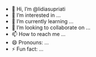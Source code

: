 - 👋 Hi, I’m @lidiasupriati
- 👀 I’m interested in ...
- 🌱 I’m currently learning ...
- 💞️ I’m looking to collaborate on ...
- 📫 How to reach me ...
- 😄 Pronouns: ...
- ⚡ Fun fact: ...

<!---
lidiasupriati/lidiasupriati is a ✨ special ✨ repository because its `README.md` (this file) appears on your GitHub profile.
You can click the Preview link to take a look at your changes.s
--->
